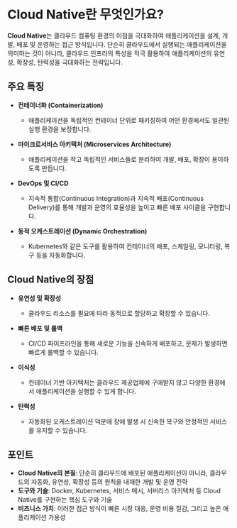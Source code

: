 # Cloud Native란 무엇인가요?

**Cloud Native**는 클라우드 컴퓨팅 환경의 이점을 극대화하여 애플리케이션을 설계, 개발, 배포 및 운영하는 접근 방식입니다. 단순히 클라우드에서 실행되는 애플리케이션을 의미하는 것이 아니라, 클라우드 인프라의 특성을 적극 활용하여 애플리케이션의 유연성, 확장성, 탄력성을 극대화하는 전략입니다.

## 주요 특징

- **컨테이너화 (Containerization)**
    - 애플리케이션을 독립적인 컨테이너 단위로 패키징하여 어떤 환경에서도 일관된 실행 환경을 보장합니다.

- **마이크로서비스 아키텍처 (Microservices Architecture)**
    - 애플리케이션을 작고 독립적인 서비스들로 분리하여 개발, 배포, 확장이 용이하도록 만듭니다.

- **DevOps 및 CI/CD**
    - 지속적 통합(Continuous Integration)과 지속적 배포(Continuous Delivery)를 통해 개발과 운영의 효율성을 높이고 빠른 배포 사이클을 구현합니다.

- **동적 오케스트레이션 (Dynamic Orchestration)**
    - Kubernetes와 같은 도구를 활용하여 컨테이너의 배포, 스케일링, 모니터링, 복구 등을 자동화합니다.

## Cloud Native의 장점

- **유연성 및 확장성**
    - 클라우드 리소스를 필요에 따라 동적으로 할당하고 확장할 수 있습니다.

- **빠른 배포 및 롤백**
    - CI/CD 파이프라인을 통해 새로운 기능을 신속하게 배포하고, 문제가 발생하면 빠르게 롤백할 수 있습니다.

- **이식성**
    - 컨테이너 기반 아키텍처는 클라우드 제공업체에 구애받지 않고 다양한 환경에서 애플리케이션을 실행할 수 있게 합니다.

- **탄력성**
    - 자동화된 오케스트레이션 덕분에 장애 발생 시 신속한 복구와 안정적인 서비스를 유지할 수 있습니다.

## 포인트
- **Cloud Native의 본질**: 단순히 클라우드에 배포된 애플리케이션이 아니라, 클라우드의 자동화, 유연성, 확장성 등의 원칙을 내재한 개발 및 운영 전략
- **도구와 기술**: Docker, Kubernetes, 서비스 메시, 서버리스 아키텍처 등 Cloud Native를 구현하는 핵심 도구와 기술
- **비즈니스 가치**: 이러한 접근 방식이 빠른 시장 대응, 운영 비용 절감, 그리고 높은 애플리케이션 가용성
